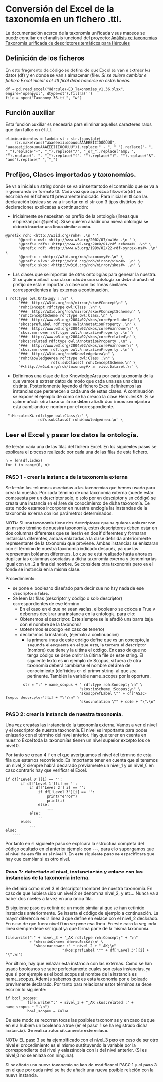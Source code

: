 # Conversión del Excel de la taxonomía en un fichero .ttl.

La documentación acerca de la taxonomía unificada y sus mapeos se puede conultar en el análisis funcional del proyecto:
[Análisis de taxonomías](https://confluence.um.es/confluence/pages/viewpage.action?pageId=397534598)
[Taxonomía unificada de descriptores temáticos para Hércules](https://confluence.um.es/confluence/pages/viewpage.action?pageId=397534599)

## Definición de los ficheros 
En este fragmento de código se define de que Excel se van a extraer los datos (df) y en donde se van a almacenar (file). *Si se quiere cambiar el fichero Excel inicial o el .ttl final debe hacerse en estas líneas.* 
```
df = pd.read_excel("Hércules-ED_Taxonomías_v1.36.xlsx", engine='openpyxl', dtype=str).fillna('')
file = open("Taxonomy_36.ttl", "w")
```


## Función auxiliar 

Esta función auxiliar es necesaria para eliminar aquellos caracteres raros que dan fallos en él .ttl. 
```
eliminarAcentos = lambda str: str.translate(
    str.maketrans("áàäéèëíìïòóöùúüÀÁÄÈÉËÌÍÏÒÓÖÙÚÜ", "aaaeeeiiiooouuuAAAEEEIIIOOOUUU")).replace(" - ", "_").replace("- ", "_").replace("-", "_").replace("/", "_or_").replace("amp; ", "").replace(", ", "_").replace("(", "").replace(")", "").replace("&", "and").replace(" ", "_")
```

## Prefijos, Clases importadas y taxonomías. 

Se va a inicial un string donde se va a insertar todo el contenido que se va a ir generando en formato ttl. Cada vez que aparezca file.write(str) se escribirá en el fichero ttl previamente indicado. Para inicial el ttl con las declaración básicas se va a insertar en el str con 3 tipos distintos de declaraciones explicadas a continuación:
* Inicialmente se necesitan los prefijo de la ontología (líneas que empiezan por @prefix). Si se quieren añadir una nueva ontología se deberá insertar una línea similar a esta. 
```
@prefix roh: <http://w3id.org/roh#> .\n " \
      "@prefix owl: <http://www.w3.org/2002/07/owl#> .\n " \
      "@prefix rdfs: <http://www.w3.org/2000/01/rdf-schema#> .\n" \
      "@prefix rdf: <http://www.w3.org/1999/02/22-rdf-syntax-ns#> .\n" \
      "@prefix : <http://w3id.org/roh/taxonomy#>.\n" \
      "@prefix vivo: <http://w3id.org/roh/mirror/vivo#> .\n" \
      "@prefix skos: <http://w3id.org/roh/mirror/skos#> .\n" \
```
* Las clases que se importan de otras ontologías para generar la nuestra. Si se quiere añadir una clase más de una ontología se deberá añadir el prefijo de esta e importar la clase con las líneas similares correspondientes a las externas a continuación. 
```
[ rdf:type owl:Ontology ].\n" \
      "###  http://w3id.org/roh/mirror/skos#Concept\n" \
      "roh:Concept rdf:type owl:Class .\n" \
      "###  http://w3id.org/roh/mirror/skos#ConceptScheme\n" \
      "roh:ConceptScheme rdf:type owl:Class.\n" \
      "###  http://www.w3.org/2004/02/skos/core#prefLabel\n" \
      "skos:prefLabel rdf:type owl:AnnotationProperty .\n" \
      "###  http://www.w3.org/2004/02/skos/core#narrower\n" \
      "skos:narrower rdf:type owl:AnnotationProperty .\n" \
      "###  http://www.w3.org/2004/02/skos/core#related\n" \
      "skos:related rdf:type owl:AnnotationProperty .\n" \
      "###  http://www.w3.org/2004/02/skos/core#narrower\n" \
      "skos:narrower rdf:type owl:AnnotationProperty .\n" \
      "###  http://w3id.org/roh#KnowledgeArea\n" \
      "roh:KnowledgeArea rdf:type owl:Class ;\n" \
      "              rdfs:subClassOf roh:ConceptScheme.\n" \
      "#<http://w3id.org/roh/taxonomy#> a  vivo:Dataset.\n" \
```

* Definimos una clase de tipo KnowledgeArea por cada taxonomía de la que vamos a extraer datos de modo que cada una sea una clase distinta. Posteriormente leyendo el fichero Excel definiremos las instancias que pertenecen a cada una de estas clases.  A continuación se expone el ejemplo de como se ha creado la clase HerculesKA. Si se quiere añadir otra taxonomía se deben añadir dos líneas semejante a está cambiando el nombre por el correspondiente. 

```
 ":HerculesKA rdf:type owl:Class;\n" \
      "        rdfs:subClassOf roh:KnowledgeArea.\n" \
```


## Leer el Excel y pasar los datos la ontología. 

Se leerán cada una de las filas del fichero Excel. En los siguientes pasos se explicara el proceso realizado por cada una de las filas de este fichero. 

```
n = len(df.index)
for i in range(0, n):
```

### PASO 1 - crear la instancia de la taxonomía externa

Se leerán las columnas asociadas a las taxonomías que hemos usado para crear la nuestra. Por cada término de una taxonomía externa (puede estar compuesta por un descriptor solo, o solo por un descriptor y un código) se creara una instancia en el área de conocimiento de dicha taxonomía. De este modo estamos incorporar en nuestra enología las instancias de la taxonomía externa con los parámetros determinados. 

NOTA: Si una taxonomía tiene dos descriptores que se quieren enlazar con un mismo término de nuestra taxonomía, estos descriptores deben estar en dos columnas diferentes que se leerán en dos if diferentes y formaran instancias diferentes, ambas enlazadas a la clase definida anteriormente representante de la taxonomía que proviene. Ambas instancias se enlazaran con el término de nuestra taxonomía indicado después, ya que las representan boléanos diferentes. Lo que se está realizado hasta ahora es duplicar las columnas asociadas a dicha taxonomía externa y denominarlas igual con un _2 a fina del nombre. Se considera otra taxonomía pero en el fondo se instancia en la misma clase. 

Procedimiento: 
* se pone el booleano diseñado para decir que no hay nada de ese descriptor a false. 
* Se leen las filas (descriptor y código o solo descriptor)  correspondientes de ese término
    * En el caso en el que no sean vacías, el booleano se coloca a True y debemos declarar una instancia en la ontología, para ello:
    * Obtenemos el descriptor. Este siempre se le añadió una barra baja con el nombre de la taxonomía 
    * Obtenemos el código (en caso de tenerlo)
    * declaramos la instancia, (ejemplo a continuación)
        * la primera línea de este código define que es un concepto, la segunda el esquema en el que esta, la tercera el descriptor (nombre) que tiene y la ultima el código. En caso de que no tenga código se debe omitir la última file de este string. El siguiente texto es un ejemplo de Scopus, si fuera de otra taxonomía deberá cambiarse el nombre del área de conocimiento (definidos en el primer string) al que sea pertinente. También la variable name_scopus por la oportuna. 
```        
        str = ":" + name_scopus + " rdf:type roh:Concept; \n" \
                                  "skos:inScheme :Scopus;\n" \
                                  "skos:prefLabel \"" + df['ASJC-Scopus descriptor'][i] + "\";\n" \
                                  "skos:notation \"" + code + "\".\n"
```


### PASO 2: crear la instancia de nuestra taxonomía. 

Una vez creadas las instancia de la taxonomía externa. Vamos a ver el nivel y el descriptor de nuestra taxonomía. El nivel es importante para poder enlazarlo con el término del nivel anterior. Hay que tener en cuenta en nuestro Excel toda la taxonomías tienen un nivel superior excepto los de nivel 0. 

Por tanto se crean 4 if en el que averiguamos el nivel del término de esta fila que estamos recorriendo. Es importante tener en cuenta que si tenemos un nivel_2 siempre habrá declarado previamente un nivel_1 y un nivel_0 en caso contrario hay que verificar el Excel. 
 ```
 if df['Level 0'][i] == '':
        if df['Level 1'][i] == '':
            if df['Level 2'][i] == '':
                if df['Level 3'][i] == '':
                    print("error")
                    print(i)
                else:
                    ---
            else:
                --
        else:
            ---
 else: 
    ----
```

Por tanto en el siguiente paso  se explicara la estructura completa del código ocultado en el anterior ejemplo con ---, para ello supongamos que el nivel de esa fila es el nivel 3. En este siguiente paso se especificara que hay que cambiar si es otro nivel. 

### Paso 3: detectado el nivel, instanciación y enlace con las instancias de la taxonomía interna. 

Se definirá como nivel_3 el descriptor (nombre) de nuestra taxonomía. En caso de que hubiera sido un nivel 2 se denomina nivel_2, y etc... Nunca va a haber dos niveles a la vez en una única fila.


El siguiente paso es definir de un modo similar al que se han definido instancias anteriormente. Se inserta el código de ejemplo a continuación. La mayor diferencia es la línea 3 que define en enlace con el nivel_2 declarado. En caso de que fuera nivel 0 no se pone esa línea. En este caso la segunda línea siempre debe ser igual ya que forma parte de la misma taxonomía. 
 ```
file.write(":" + nivel_3 + "_AK rdf:type roh:Concept;" + "\n" 
            + "skos:inScheme :HerculesKA;\n" \
              "skos:narrower :" + nivel_2 + "_AK;\n" 
                           "skos:prefLabel \"" + df['Level 3'][i] + "\".\n")
```

Por último, hay que enlazar esta instancia con las externas. Como se han usado booleanos se sabe perfectamente cuales son estas instancias, ya que si por ejemple es el bool_scopus el nombre de la instancia es name_scopus. Además sabemos que es esta taxonomía por el boleado previamente declarado. Por tanto para relacionar estos términos se debe escribir lo siguiente:

```
if bool_scopus:
          file.write(":" + nivel_3 + "_AK skos:related :" + name_scopus + ".\n")
          bool_scopus = False
```
De este modo se recorren todas las posibles taxonomías y en caso de que en ella hubiera un booleano a true (en el paso1 1 se ha registrado dicha instancia). Se realiza automáticamente este enlace. 

NOTA: EL paso 3 se ha ejemplificado con el nivel_3 pero en caso de ser otro nivel el procedimiento es el mismo sustituyendo la variable por la correspondiente del nivel y enlazándola con la del nivel anterior. (Si es nivel_0 no se enlaza con ninguna). 

Si se añade una nueva taxonomía se han de modificar el PASO 1 y el paso 3 en el que por cada nivel se ha de añadir una nueva posible relación con la nueva instancia. 
